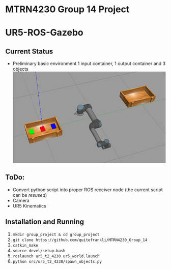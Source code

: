 # MTRN4230 Group 14 Project
# UR5-ROS-Gazebo 

## Current Status
* Preliminary basic environment 1 input container, 1 output container and 3 objects
![](environment.png)



## ToDo:
* Convert python script into proper ROS receiver node (the current script can be *resused*)
* Camera
* UR5 Kinematics


## Installation and Running
1. `mkdir group_project & cd group_project`
2. `git clone https://github.com/quitefrankli/MTRN4230_Group_14`
3. `catkin_make`
4. `source devel/setup.bash`
5. `roslaunch ur5_t2_4230 ur5_world.launch`
6. `python src/ur5_t2_4230/spawn_objects.py`